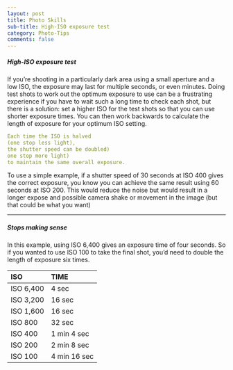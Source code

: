 ```yaml
---
layout: post
title: Photo Skills
sub-title: High-ISO exposure test
category: Photo-Tips
comments: false
---
```


##### High-ISO exposure test
If you’re shooting in a particularly dark area using a small aperture and a low ISO, the exposure may last for multiple seconds, or even minutes. Doing test shots to work out the optimum exposure to use can be a frustrating experience if you have to wait such a long time to check each shot, but there is a solution: set a higher ISO for the test shots so that you can use shorter exposure times. You can then work backwards to calculate the length of exposure for your optimum ISO setting.




```yaml
Each time the ISO is halved 
(one stop less light), 
the shutter speed can be doubled) 
one stop more light) 
to maintain the same overall exposure.
```

To use a simple example, if a shutter speed of 30 seconds at ISO 400 gives the correct exposure, you know you can achieve the same result using 60 seconds at ISO 200. This would reduce the noise but would result in a longer expose and possible camera shake or movement in the image (but that could be what you want)

--- 
##### Stops making sense
In this example, using ISO 6,400 gives an exposure time of four seconds. So if you wanted to use ISO 100 to take the final shot, you’d need to double the length of exposure six times.

| ISO | TIME | 
|:--|:--|
| ISO 6,400  | 4 sec | 
| ISO 3,200  | 16 sec |
| ISO 1,600  | 16 sec | 
| ISO 800  | 32 sec |
| ISO 400  | 1 min 4 sec
| ISO 200  | 2 min 8 sec | 
| ISO 100  | 4 min 16 sec | 
